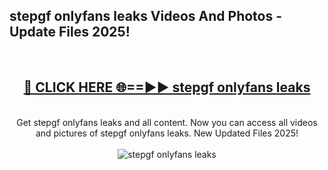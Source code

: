 <h2>stepgf onlyfans leaks Videos And Photos - Update Files 2025!</h2>
<br>
<div align="center">
<h2><a href="https://top-ai-tools.click/QrbHav" rel="nofollow">🔴 CLICK HERE 🌐==►► stepgf onlyfans leaks</a></h2>
<br>
Get stepgf onlyfans leaks and all content. Now you can access all videos and pictures of stepgf onlyfans leaks. New Updated Files 2025!
<br>
<br>
<a href="https://top-ai-tools.click/QrbHav" rel="nofollow" data-target="animated-image.originalLink"><img src="https://i.ibb.co.com/WyWwxjT/player-gif2.gif" alt="stepgf onlyfans leaks" style="max-width: 100%; display: inline-block;" data-target="animated-image.originalImage"></a>
</div>
<br>